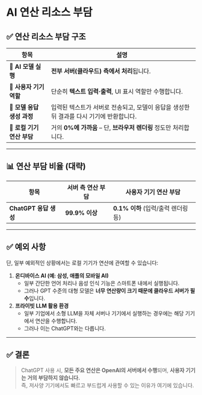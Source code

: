 # AI 연산 리소스 부담
## ✅ 연산 리소스 부담 구조

| 항목                 | 설명                                                 |
| ------------------ | -------------------------------------------------- |
| 🧠 **AI 모델 실행**    | **전부 서버(클라우드) 측에서 처리**됩니다.                         |
| 📱 **사용자 기기 역할**   | 단순히 **텍스트 입력·출력**, UI 표시 역할만 수행합니다.                |
| 🔁 **모델 응답 생성 과정** | 입력된 텍스트가 서버로 전송되고, 모델이 응답을 생성한 뒤 결과를 다시 기기에 반환합니다. |
| 💾 **로컬 기기 연산 부담** | 거의 **0%에 가까움** – 단, **브라우저 렌더링** 정도만 처리합니다.        |

---
## 📊 연산 부담 비율 (대략)

| 항목                | 서버 측 연산 부담   | 사용자 기기 연산 부담              |
| ----------------- | ------------ | ------------------------- |
| **ChatGPT 응답 생성** | **99.9% 이상** | **0.1% 이하** (입력/출력 렌더링 등) |

---
## ✅ 예외 사항
단, 일부 예외적인 상황에서는 로컬 기기가 연산에 관여할 수 있습니다:
1. **온디바이스 AI (예: 삼성, 애플의 모바일 AI)**
    - 일부 간단한 언어 처리나 음성 인식 기능은 스마트폰 내에서 실행됩니다.
    - 그러나 GPT 수준의 대형 모델은 **너무 연산량이 크기 때문에 클라우드 서버가 필수**입니다.
2. **프라이빗 LLM 활용 환경**
    - 일부 기업에서 소형 LLM을 자체 서버나 기기에서 실행하는 경우에는 해당 기기에서 연산을 수행합니다.
    - 그러나 이는 ChatGPT와는 다릅니다.
---

## ✅ 결론

> ChatGPT 사용 시, **모든 주요 연산은 OpenAI의 서버에서 수행**되며, **사용자 기기는 거의 부담하지 않습니다.**  
> 즉, 저사양 기기에서도 빠르고 부드럽게 사용할 수 있는 이유가 여기에 있습니다.
